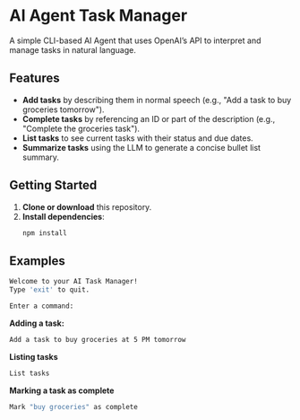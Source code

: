 # AI Agent Task Manager

A simple CLI-based AI Agent that uses OpenAI’s API to interpret and manage tasks in natural language.

## Features

- **Add tasks** by describing them in normal speech (e.g., "Add a task to buy groceries tomorrow").
- **Complete tasks** by referencing an ID or part of the description (e.g., "Complete the groceries task").
- **List tasks** to see current tasks with their status and due dates.
- **Summarize tasks** using the LLM to generate a concise bullet list summary.

## Getting Started

1. **Clone or download** this repository.
2. **Install dependencies**:
   ```bash
   npm install
   ```

## Examples

```bash
Welcome to your AI Task Manager!
Type 'exit' to quit.

Enter a command:
```

**Adding a task:**

```bash
Add a task to buy groceries at 5 PM tomorrow
```

**Listing tasks**

```bash
List tasks
```

**Marking a task as complete**

```bash
Mark "buy groceries" as complete
```

